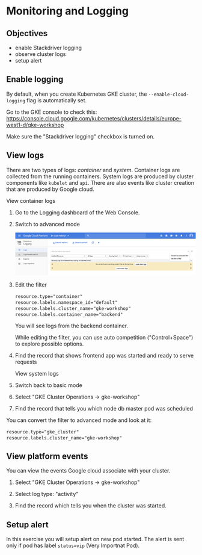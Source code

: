 Monitoring and Logging
====================

Objectives
----------

- enable Stackdriver logging
- observe cluster logs
- setup alert

Enable logging
--------------

By default, when you create Kubernetes GKE cluster, the `--enable-cloud-logging` flag is automatically set.

Go to the GKE console to check this: https://console.cloud.google.com/kubernetes/clusters/details/europe-west1-d/gke-workshop

Make sure the "Stackdriver logging" checkbox is turned on.

View logs
---------

There are two types of logs: _container_ and _system_. Container logs are collected from the running containers. System logs are produced by cluster components like `kubelet` and `api`. There are also events like cluster creation that are produced by Google cloud.

View container logs

1. Go to the Logging dashboard of the Web Console.

1. Switch to advanced mode

    ![](img/logging-advanced-filter.png)

1. Edit the filter

    ```shell
    resource.type="container"
    resource.labels.namespace_id="default"
    resource.labels.cluster_name="gke-workshop"
    resource.labels.container_name="backend"
    ```

    You will see logs from the backend container.

    While editing the filter, you can use auto competition ("Control+Space") to explore possible options.

1. Find the record that shows frontend app was started and ready to serve requests

    View system logs

1. Switch back to basic mode

1. Select "GKE Cluster Operations -> gke-workshop"

1. Find the record that tells you which node db master pod was scheduled

You can convert the filter to advanced mode and look at it:

```shell
resource.type="gke_cluster"
resource.labels.cluster_name="gke-workshop"
```

View platform events
--------------------

You can view the events Google cloud associate with your cluster.

1. Select "GKE Cluster Operations -> gke-workshop"

1. Select log type: "activity"

1. Find the record which tells you when the cluster was started.

## Setup alert

In this exercise you will setup alert on new pod started. The alert is sent only if pod has label `status=vip` (Very Importnat Pod).

